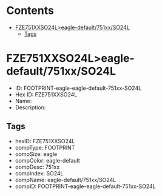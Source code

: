 



Contents
========

* [FZE751XXSO24L>eagle-default/751xx/SO24L](#fze751xxso24leagle-default751xxso24l)
	* [Tags](#tags)

# FZE751XXSO24L>eagle-default/751xx/SO24L

- ID: FOOTPRINT-eagle-eagle-default-751xx-SO24L
- Hex ID: FZE751XXSO24L
- Name: 
- Description: 

## Tags

- hexID: FZE751XXSO24L
- oompType: FOOTPRINT
- oompSize: eagle
- oompColor: eagle-default
- oompDesc: 751xx
- oompIndex: SO24L
- oompName: eagle-default/751xx/SO24L
- oompID: FOOTPRINT-eagle-eagle-default-751xx-SO24L
